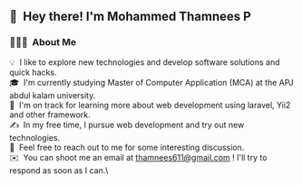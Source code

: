 ## 👋 &nbsp;Hey there! I'm Mohammed Thamnees P
<!--
**Mohammed-Thamnees/Mohammed-Thamnees** is a ✨ _special_ ✨ repository because its `README.md` (this file) appears on your GitHub profile.

Here are some ideas to get you started:-->

### 👨🏻‍💻 &nbsp;About Me

💡 &nbsp;I like to explore new technologies and develop software solutions and quick hacks.\
🎓 &nbsp;I'm currently studying Master of Computer Application (MCA) at the APJ abdul kalam university.\
🌱 &nbsp;I'm on track for learning more about web development using laravel, Yii2 and other framework.\
✍️ &nbsp;In my free time, I pursue web development and try out new technologies.\
💬 &nbsp;Feel free to reach out to me for some interesting discussion.\
✉️ &nbsp;You can shoot me an email at thamnees611@gmail.com ! I'll try to respond as soon as I can.\

